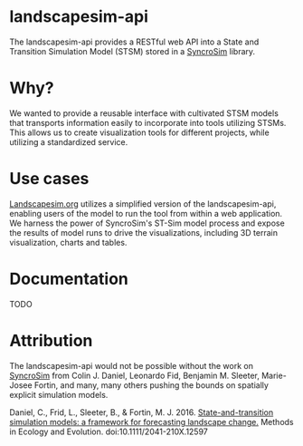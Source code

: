 # landscapesim-api
The landscapesim-api provides a RESTful web API into a State and Transition Simulation Model (STSM) stored in a
[SyncroSim](syncrosim.com) library. 

# Why?
We wanted to provide a reusable interface with cultivated STSM models that transports information easily to incorporate into tools
 utilizing STSMs. This allows us to create visualization tools for different projects, while utilizing a standardized service.

# Use cases
[Landscapesim.org](landscapesim.org) utilizes a simplified version of the landscapesim-api, enabling users of the model to run
 the tool from within a web application. We harness the power of SyncroSim's ST-Sim model process and expose the results
 of model runs to drive the visualizations, including 3D terrain visualization, charts and tables.

# Documentation
TODO

# Attribution
The landscapesim-api would not be possible without the work on [SyncroSim](syncrosim.com) from Colin J. Daniel, Leonardo Fid, Benjamin M. Sleeter, 
Marie-Josee Fortin, and many, many others pushing the bounds on spatially explicit simulation models.

Daniel, C., Frid, L., Sleeter, B., & Fortin, M. J. 2016. [State-and-transition simulation models: a framework for 
forecasting landscape change.](http://dx.doi.org/10.1111/2041-210X.12597) Methods in Ecology and Evolution. doi:10.1111/2041-210X.12597

